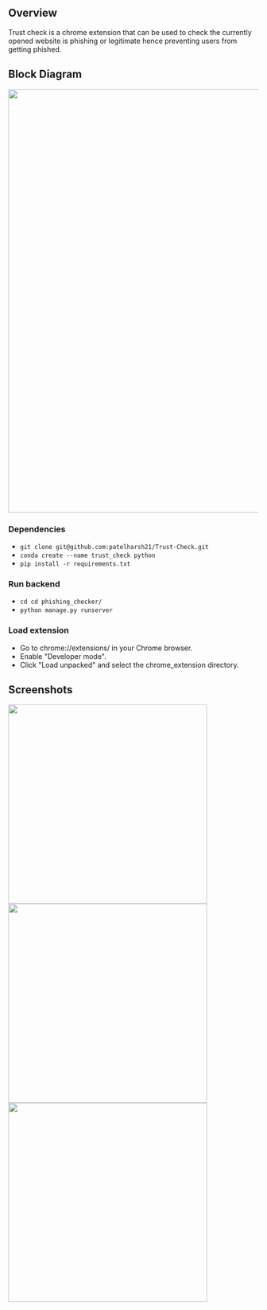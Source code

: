 ## Overview 
Trust check is a chrome extension that can be used to check the currently opened website is phishing or legitimate hence preventing users from getting phished.
## Block Diagram
<img src="https://github.com/user-attachments/assets/b00207cf-dd5d-47c1-a418-8e8d7745ca6b" width="850">

### Dependencies 
- `git clone git@github.com:patelharsh21/Trust-Check.git`
- `conda create --name trust_check python`
- `pip install -r requirements.txt`
### Run backend 
- `cd cd phishing_checker/`
- `python manage.py runserver`
### Load extension
- Go to chrome://extensions/ in your Chrome browser.
- Enable "Developer mode".
- Click "Load unpacked" and select the chrome_extension directory.

## Screenshots
<img src="https://github.com/user-attachments/assets/01baaf44-d3a5-4442-9922-ad62c7db6f61" width="400">
<img src="https://github.com/user-attachments/assets/c4994632-2faa-4d3d-acb6-64e48953c746" width="400">
<img src="https://github.com/user-attachments/assets/ca5aa18e-f0b2-4c8d-8d3b-7f335c6119b3" width="400">




